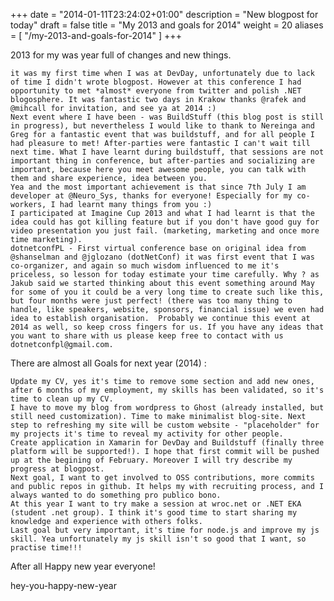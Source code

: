 +++
date = "2014-01-11T23:24:02+01:00"
description = "New blogpost for today"
draft = false
title = "My 2013 and goals for 2014"
weight = 20
aliases = [
    "/my-2013-and-goals-for-2014"
]
+++

2013 for my was year full of changes and new things.

    it was my first time when I was at DevDay, unfortunately due to lack of time I didn't wrote blogpost. However at this conference I had opportunity to met *almost* everyone from twitter and polish .NET blogosphere. It was fantastic two days in Krakow thanks @rafek and @mihcall for invitation, and see ya at 2014 :)
    Next event where I have been - was BuildStuff (this blog post is still in progress), but nevertheless I would like to thank to Nereinga and Greg for a fantastic event that was buildstuff, and for all people I had pleasure to met! After-parties were fantastic I can't wait till next time. What I have learnt during buildstuff, that sessions are not important thing in conference, but after-parties and socializing are important, because here you meet awesome people, you can talk with them and share experience, idea between you.
    Yea and the most important achievement is that since 7th July I am developer at @Neuro_Sys, thanks for everyone! Especially for my co-workers, I had learnt many things from you :)
    I participated at Imagine Cup 2013 and what I had learnt is that the idea could has got killing feature but if you don't have good guy for video presentation you just fail. (marketing, marketing and once more time marketing).
    dotnetconfPL - First virtual conference base on original idea from @shanselman and @jglozano (dotNetConf) it was first event that I was co-organizer, and again so much wisdom influenced to me it's priceless, so lesson for today estimate your time carefully. Why ? as Jakub said we started thinking about this event something around May for some of you it could be a very long time to create such like this, but four months were just perfect! (there was too many thing to handle, like speakers, website, sponsors, financial issue) we even had idea to establish organisation.  Probably we continue this event at 2014 as well, so keep cross fingers for us. If you have any ideas that you want to share with us please keep free to contact with us dotnetconfpl@gmail.com.

There are almost all Goals for next year (2014) :

    Update my CV, yes it's time to remove some section and add new ones, after 6 months of my employment, my skills has been validated, so it's time to clean up my CV.
    I have to move my blog from wordpress to Ghost (already installed, but still need customization). Time to make minimalist blog-site. Next step to refreshing my site will be custom website - "placeholder" for my projects it's time to reveal my activity for other people.
    Create application in Xamarin for DevDay and Buildstuff (finally three platform will be supported!). I hope that first commit will be pushed up at the begining of February. Moreover I will try describe my progress at blogpost.
    Next goal, I want to get involved to OSS contributions, more commits and public repos in github. It helps my with recruiting process, and I always wanted to do something pro publico bono.
    At this year I want to try make a session at wroc.net or .NET EKA (student .net group). I think it's good time to start sharing my knowledge and experience with others folks.
    Last goal but very important, it's time for node.js and improve my js skill. Yea unfortunately my js skill isn't so good that I want, so practise time!!!

After all Happy new year everyone!

hey-you-happy-new-year